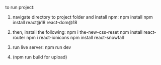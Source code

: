 to run project:

1. navigate directory to project folder and install npm: 
    npm install
    npm install react@18 react-dom@18

2. then, install the following:
    npm i the-new-css-reset
    npm install react-router
    npm i react-ionicons
    npm install react-snowfall

3. run live server:
    npm run dev

4. (npm run build for upload)